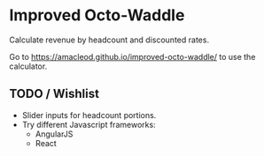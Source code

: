 Improved Octo-Waddle
====================

Calculate revenue by headcount and discounted rates.

Go to https://amacleod.github.io/improved-octo-waddle/ to use the calculator.

TODO / Wishlist
---------------

* Slider inputs for headcount portions.
* Try different Javascript frameworks:
  * AngularJS
  * React
